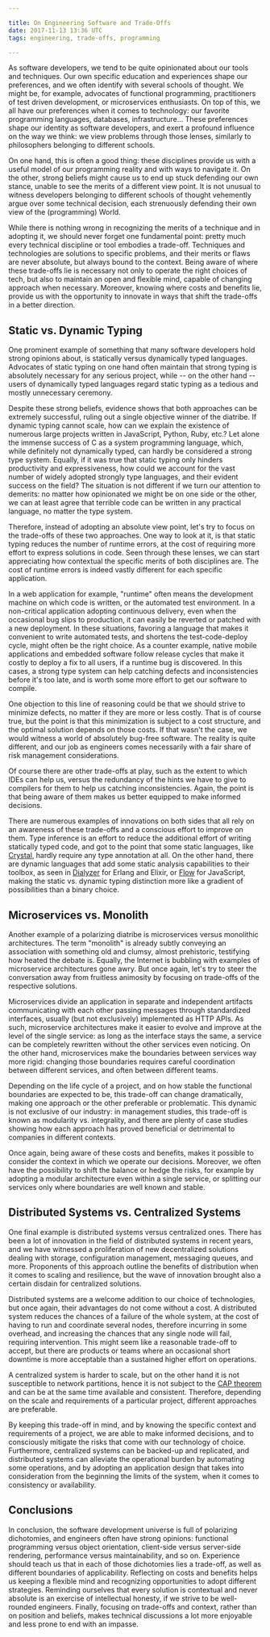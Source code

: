 ```yaml
---

title: On Engineering Software and Trade-Offs
date: 2017-11-13 13:36 UTC
tags: engineering, trade-offs, programming

---
```


As software developers, we tend to be quite opinionated about our tools and
techniques. Our own specific education and experiences shape our preferences,
and we often identify with several schools of thought. We might be, for example,
advocates of functional programming, practitioners of test driven development,
or microservices enthusiasts. On top of this, we all have our preferences when
it comes to technology: our favorite programming languages, databases,
infrastructure… These preferences shape our identity as software developers,
and exert a profound influence on the way we think: we view problems through
those lenses, similarly to philosophers belonging to different schools.

On one hand, this is often a good thing: these disciplines provide us with a
useful model of our programming reality and with ways to navigate it. On the
other, strong beliefs might cause us to end up stuck defending our own stance,
unable to see the merits of a different view point. It is not unusual to witness
developers belonging to different schools of thought vehemently argue over some
technical decision, each strenuously defending their own view of the
(programming) World.

While there is nothing wrong in recognizing the merits of a technique and in
adopting it, we should never forget one fundamental point: pretty much every
technical discipline or tool embodies a trade-off. Techniques and technologies
are solutions to specific problems, and their merits or flaws are never
absolute, but always bound to the context. Being aware of where these trade-offs
lie is necessary not only to operate the right choices of tech, but also to
maintain an open and flexible mind, capable of changing approach when necessary.
Moreover, knowing where costs and benefits lie, provide us with the opportunity
to innovate in ways that shift the trade-offs in a better direction.

## Static vs. Dynamic Typing

One prominent example of something that many software developers hold strong
opinions about, is statically versus dynamically typed languages. Advocates of
static typing on one hand often maintain that strong typing is absolutely
necessary for any serious project, while -- on the other hand -- users of
dynamically typed languages regard static typing as a tedious and mostly
unnecessary ceremony.

Despite these strong beliefs, evidence shows that both approaches can be
extremely successful, ruling out a single objective winner of the diatribe. If
dynamic typing cannot scale, how can we explain the existence of numerous large
projects written in JavaScript, Python, Ruby, etc.? Let alone the immense
success of C as a system programming language, which, while definitely not
dynamically typed, can hardly be considered a strong type system. Equally, if it
was true that static typing only hinders productivity and expressiveness, how
could we account for the vast number of widely adopted strongly type languages,
and their evident success on the field? The situation is not different if we
turn our attention to demerits: no matter how opinionated we might be on one
side or the other, we can at least agree that terrible code can be written in
any practical language, no matter the type system.

Therefore, instead of adopting an absolute view point, let's try to focus
on the trade-offs of these two approaches. One way to look at it, is that static
typing reduces the number of runtime errors, at the cost of requiring more
effort to express solutions in code. Seen through these lenses, we can start
appreciating how contextual the specific merits of both disciplines are. The
cost of runtime errors is indeed vastly different for each specific application.

In a web application for example, "runtime" often means the development machine
on which code is written, or the automated test environment. In a non-critical
application adopting continuous delivery, even when the occasional bug slips to
production, it can easily be reverted or patched with a new deployment. In these
situations, favoring a language that makes it convenient to write automated
tests, and shortens the test-code-deploy cycle, might often be the right choice.
As a counter example, native mobile applications and embedded software follow
release cycles that make it costly to deploy a fix to all users, if a runtime
bug is discovered. In this cases, a strong type system can help catching defects
and inconsistencies before it's too late, and is worth some more effort to get
our software to compile.

One objection to this line of reasoning could be that we should strive to
minimize defects, no matter if they are more or less costly. That is of course
true, but the point is that this minimization is subject to a cost structure,
and the optimal solution depends on those costs. If that wasn't the case, we
would witness a world of absolutely bug-free software. The reality is quite
different, and our job as engineers comes necessarily with a fair share of risk
management considerations.

Of course there are other trade-offs at play, such as the extent to which IDEs
can help us, versus the redundancy of the hints we have to give to compilers for
them to help us catching inconsistencies. Again, the point is that being aware
of them makes us better equipped to make informed decisions.

There are numerous examples of innovations on both sides that all rely on an
awareness of these trade-offs and a conscious effort to improve on them. Type
inference is an effort to reduce the additional effort of writing statically
typed code, and got to the point that some static languages, like
[Crystal](https://crystal-lang.org/), hardly require any type annotation at all.
On the other hand, there are dynamic languages that add some static analysis
capabilities to their toolbox, as seen in
[Dialyzer](http://erlang.org/doc/man/dialyzer.html) for Erlang and Elixir, or
[Flow](https://flow.org/) for JavaScript, making the static vs. dynamic typing
distinction more like a gradient of possibilities than a binary choice.

## Microservices vs. Monolith

Another example of a polarizing diatribe is microservices versus monolithic
architectures. The term "monolith" is already subtly conveying an association
with something old and clumsy, almost prehistoric, testifying how heated the
debate is. Equally, the Internet is bubbling with examples of microservice
architectures gone awry. But once again, let's try to steer the conversation
away from fruitless animosity by focusing on trade-offs of the respective
solutions.

Microservices divide an application in separate and independent artifacts
communicating with each other passing messages through standardized interfaces,
usually (but not exclusively) implemented as HTTP APIs. As such, microservice
architectures make it easier to evolve and improve at the level of the single
service: as long as the interface stays the same, a service can be completely
rewritten without the other services even noticing. On the other hand,
microservices make the boundaries between services way more rigid: changing
those boundaries requires careful coordination between different services, and
often between different teams.

Depending on the life cycle of a project, and on how stable the functional
boundaries are expected to be, this trade-off can change dramatically, making
one approach or the other preferable or problematic. This dynamic is not
exclusive of our industry: in management studies, this trade-off is known as
modularity vs. integrality, and there are plenty of case studies showing how
each approach has proved beneficial or detrimental to companies in different
contexts.

Once again, being aware of these costs and benefits, makes it possible to
consider the context in which we operate our decisions. Moreover, we often have
the possibility to shift the balance or hedge the risks, for example by adopting
a modular architecture even within a single service, or splitting our services
only where boundaries are well known and stable.

## Distributed Systems vs. Centralized Systems

One final example is distributed systems versus centralized ones. There has been
a lot of innovation in the field of distributed systems in recent years, and we
have witnessed a proliferation of new decentralized solutions dealing with
storage, configuration management, messaging queues, and more. Proponents of
this approach outline the benefits of distribution when it comes to scaling and
resilience, but the wave of innovation brought also a certain disdain for
centralized solutions.

Distributed systems are a welcome addition to our choice of technologies, but
once again, their advantages do not come without a cost. A distributed system
reduces the chances of a failure of the whole system, at the cost of having to
run and coordinate several nodes, therefore incurring in some overhead, and
increasing the chances that any single node will fail, requiring intervention.
This might seem like a reasonable trade-off to accept, but there are products or
teams where an occasional short downtime is more acceptable than a sustained
higher effort on operations.

A centralized system is harder to scale, but on the other hand it is not
susceptible to network partitions, hence it is not subject to the [CAP
theorem](https://en.wikipedia.org/wiki/CAP_theorem) and can be at the same time
available and consistent. Therefore, depending on the scale and requirements of
a particular project, different approaches are preferable.

By keeping this trade-off in mind, and by knowing the specific context and
requirements of a project, we are able to make informed decisions, and to
consciously mitigate the risks that come with our technology of choice.
Furthermore, centralized systems can be backed-up and replicated, and
distributed systems can alleviate the operational burden by automating some
operations, and by adopting an application design that takes into consideration
from the beginning the limits of the system, when it comes to consistency or
availability.

## Conclusions

In conclusion, the software development universe is full of polarizing
dichotomies, and engineers often have strong opinions: functional programming
versus object orientation, client-side versus server-side rendering, performance
versus maintainability, and so on. Experience should teach us that in each of
those dichotomies lies a trade-off, as well as different boundaries of
applicability. Reflecting on costs and benefits helps us keeping a flexible mind
and recognizing opportunities to adopt different strategies. Reminding ourselves
that every solution is contextual and never absolute is an exercise of
intellectual honesty, if we strive to be well-rounded engineers. Finally,
focusing on trade-offs and context, rather than on position and beliefs, makes
technical discussions a lot more enjoyable and less prone to end with an
impasse.
